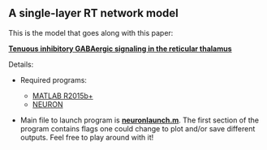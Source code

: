 ## A single-layer RT network model

This is the model that goes along with this paper:

[**Tenuous inhibitory GABAergic signaling in the reticular thalamus**](http://www.jneurosci.org/content/38/5/1232)

Details:

+ Required programs:
    + [MATLAB R2015b+](https://www.mathworks.com/products/matlab.html)
    + [NEURON](https://www.neuron.yale.edu/neuron/)

+ Main file to launch program is [**neuronlaunch.m**](neuronlaunch.m). The first section of the program contains flags one could change to plot and/or save different outputs. Feel free to play around with it!